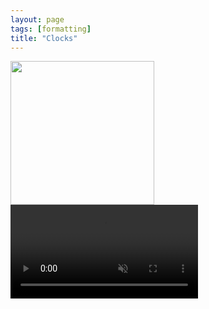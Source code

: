 ```yaml
---
layout: page
tags: [formatting]
title: "Clocks"
---
```



<a href="url"><img src="http://gtendas.github.io/orologi/carriage1.jpg" align="left" height="230" ></a>  
<video muted autoplay controls>
    <source src="http://gtendas.github.io/orologi/carriage2.mp4" type="video/mp4">
</video>

